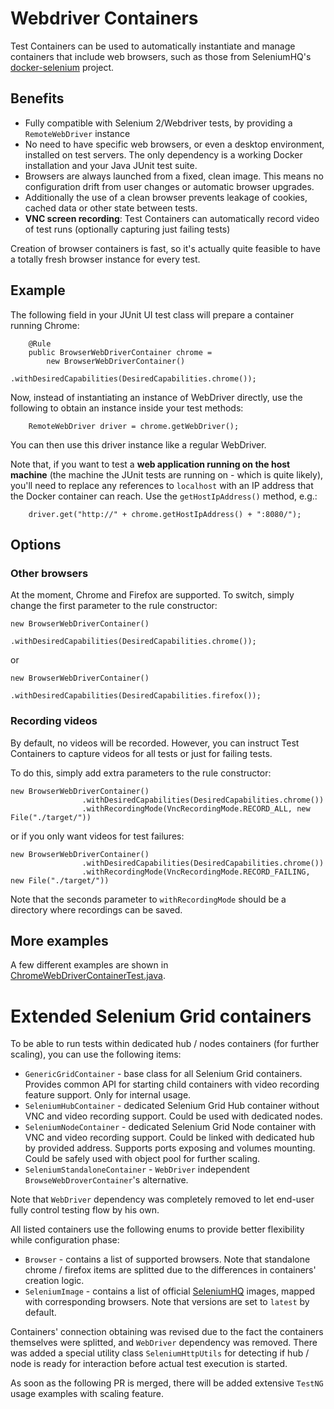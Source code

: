 # Webdriver Containers

Test Containers can be used to automatically instantiate and manage containers that include web browsers, such as those
from SeleniumHQ's [docker-selenium](https://github.com/SeleniumHQ/docker-selenium) project.

## Benefits

* Fully compatible with Selenium 2/Webdriver tests, by providing a `RemoteWebDriver` instance
* No need to have specific web browsers, or even a desktop environment, installed on test servers. The only dependency
  is a working Docker installation and your Java JUnit test suite.
* Browsers are always launched from a fixed, clean image. This means no configuration drift from user changes or
  automatic browser upgrades.
* Additionally the use of a clean browser prevents leakage of cookies, cached data or other state between tests.
* **VNC screen recording**: Test Containers can automatically record video of test runs (optionally capturing just
  failing tests)

Creation of browser containers is fast, so it's actually quite feasible to have a totally fresh browser instance for
every test.

## Example

The following field in your JUnit UI test class will prepare a container running Chrome:
	
        @Rule
        public BrowserWebDriverContainer chrome =
            new BrowserWebDriverContainer()
                    .withDesiredCapabilities(DesiredCapabilities.chrome());
        
Now, instead of instantiating an instance of WebDriver directly, use the following to obtain an instance inside your
test methods:

        RemoteWebDriver driver = chrome.getWebDriver();

You can then use this driver instance like a regular WebDriver.

Note that, if you want to test a **web application running on the host machine** (the machine the JUnit tests are
running on - which is quite likely), you'll need to replace any references to `localhost` with an IP address that the
Docker container can reach. Use the `getHostIpAddress()` method, e.g.:

        driver.get("http://" + chrome.getHostIpAddress() + ":8080/");

## Options

### Other browsers

At the moment, Chrome and Firefox are supported. To switch, simply change the first parameter to the rule constructor:

    new BrowserWebDriverContainer()
                    .withDesiredCapabilities(DesiredCapabilities.chrome());
        
or

    new BrowserWebDriverContainer()
                    .withDesiredCapabilities(DesiredCapabilities.firefox());

### Recording videos

By default, no videos will be recorded. However, you can instruct Test Containers to capture videos for all tests or
just for failing tests.

To do this, simply add extra parameters to the rule constructor:

    new BrowserWebDriverContainer()
                    .withDesiredCapabilities(DesiredCapabilities.chrome())
                    .withRecordingMode(VncRecordingMode.RECORD_ALL, new File("./target/"))

or if you only want videos for test failures:

    new BrowserWebDriverContainer()
                    .withDesiredCapabilities(DesiredCapabilities.chrome())
                    .withRecordingMode(VncRecordingMode.RECORD_FAILING, new File("./target/"))

Note that the seconds parameter to `withRecordingMode` should be a directory where recordings can be saved.

## More examples

A few different examples are shown in [ChromeWebDriverContainerTest.java](https://github.com/testcontainers/testcontainers-java/blob/master/modules/selenium/src/test/java/org/testcontainers/junit/ChromeWebDriverContainerTest.java).

# Extended Selenium Grid containers

To be able to run tests within dedicated hub / nodes containers (for further scaling), you can use the following items:

 * `GenericGridContainer` - base class for all Selenium Grid containers. Provides common API for starting child containers with video recording feature support. Only for internal usage.
 * `SeleniumHubContainer` - dedicated Selenium Grid Hub container without VNC and video recording support. Could be used with dedicated nodes.
 * `SeleniumNodeContainer` - dedicated Selenium Grid Node container with VNC and video recording support. Could be linked with dedicated hub by provided address. Supports ports exposing and volumes mounting. Could be safely used with object pool for further scaling.
 * `SeleniumStandaloneContainer` - `WebDriver` independent `BrowseWebDroverContainer`'s alternative.

Note that `WebDriver` dependency was completely removed to let end-user fully control testing flow by his own.

All listed containers use the following enums to provide better flexibility while configuration phase:
 
 * `Browser` - contains a list of supported browsers. Note that standalone chrome / firefox items are splitted due to the differences in containers' creation logic.
 * `SeleniumImage` - contains a list of official [SeleniumHQ](https://github.com/SeleniumHQ/docker-selenium) images, mapped with corresponding browsers. Note that versions are set to `latest` by default.
 
Containers' connection obtaining was revised due to the fact the containers themselves were splitted, and `WebDriver` dependency was removed. There was added a special utility class `SeleniumHttpUtils` for detecting if hub / node is ready for interaction before actual test execution is started.

As soon as the following PR is merged, there will be added extensive `TestNG` usage examples with scaling feature.
